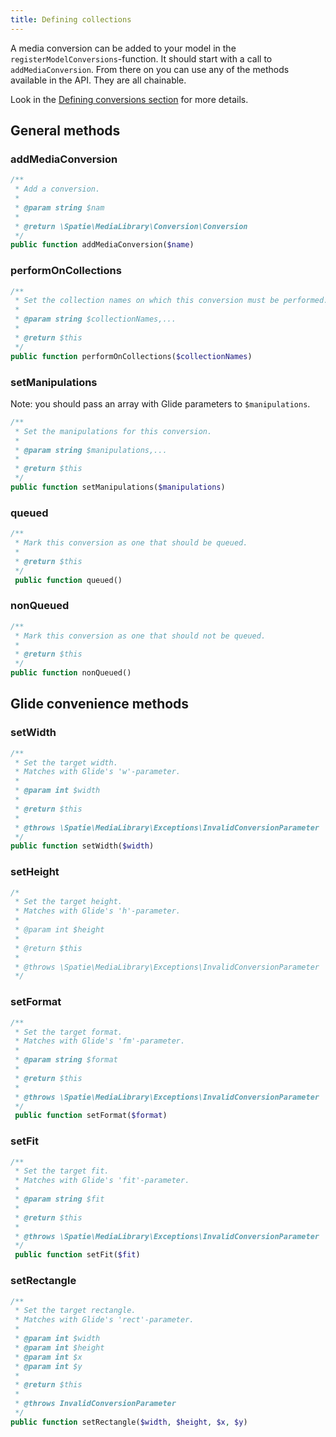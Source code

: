 ```yaml
---
title: Defining collections
---
```


A media conversion can be added to your model in the `registerModelConversions`-function.
It should start with a call to `addMediaConversion`. From there on you can use any of
the methods available in the API. They are all chainable.

Look in the [Defining conversions section](/laravel-medialibrary/v4/converting-images/defining-conversions/)
for more details.

## General methods

### addMediaConversion

```php
/**
 * Add a conversion.
 *
 * @param string $nam
 *
 * @return \Spatie\MediaLibrary\Conversion\Conversion
 */
public function addMediaConversion($name)
```

### performOnCollections

```php
/**
 * Set the collection names on which this conversion must be performed.
 *
 * @param string $collectionNames,...
 *
 * @return $this
 */
public function performOnCollections($collectionNames)
``` 

### setManipulations

Note: you should pass an array with Glide parameters to `$manipulations`.

```php
/**
 * Set the manipulations for this conversion.
 *
 * @param string $manipulations,...
 *
 * @return $this
 */
public function setManipulations($manipulations)
```

### queued

```php 
/**
 * Mark this conversion as one that should be queued.
 *
 * @return $this
 */
 public function queued()
```

### nonQueued

```php 
/**
 * Mark this conversion as one that should not be queued.
 *
 * @return $this
 */
public function nonQueued()
```

## Glide convenience methods

### setWidth
```php 
/**
 * Set the target width.
 * Matches with Glide's 'w'-parameter.
 *
 * @param int $width
 *
 * @return $this
 *
 * @throws \Spatie\MediaLibrary\Exceptions\InvalidConversionParameter
 */ 
public function setWidth($width)
```

### setHeight

```php 
/*
 * Set the target height.
 * Matches with Glide's 'h'-parameter.
 *
 * @param int $height
 *
 * @return $this
 *
 * @throws \Spatie\MediaLibrary\Exceptions\InvalidConversionParameter
 */
 ```
 
### setFormat
 
```php
/**
 * Set the target format.
 * Matches with Glide's 'fm'-parameter.
 *
 * @param string $format
 *
 * @return $this
 *
 * @throws \Spatie\MediaLibrary\Exceptions\InvalidConversionParameter
 */
 public function setFormat($format)
 ``` 
 
### setFit
 
```php 
/**
 * Set the target fit.
 * Matches with Glide's 'fit'-parameter.
 *
 * @param string $fit
 *
 * @return $this
 *
 * @throws \Spatie\MediaLibrary\Exceptions\InvalidConversionParameter
 */
 public function setFit($fit)
 ```
 
### setRectangle
 
```php 
/**
 * Set the target rectangle.
 * Matches with Glide's 'rect'-parameter.
 *
 * @param int $width
 * @param int $height
 * @param int $x
 * @param int $y
 *
 * @return $this
 *
 * @throws InvalidConversionParameter
 */
public function setRectangle($width, $height, $x, $y)
```
